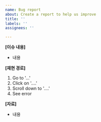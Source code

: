 ```yaml
---
name: Bug report
about: Create a report to help us improve
title: ''
labels: ''
assignees: ''

---
```


**[이슈 내용]**

- 내용

**[재현 경로]**

1. Go to '...'
2. Click on '....'
3. Scroll down to '....'
4. See error

**[자료]**

- 내용
